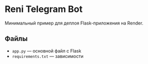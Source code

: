 # Reni Telegram Bot

Минимальный пример для деплоя Flask-приложения на Render.

## Файлы

- `app.py` — основной файл с Flask
- `requirements.txt` — зависимости
